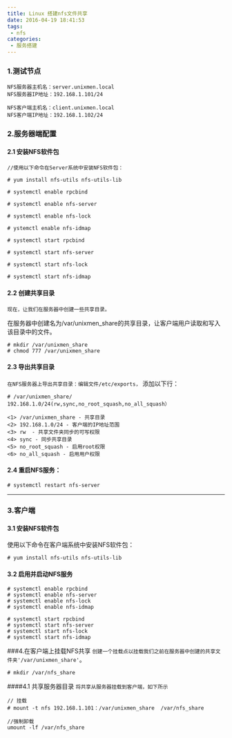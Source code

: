 ```yaml
---
title: Linux 搭建nfs文件共享
date: 2016-04-19 18:41:53
tags:
 - nfs
categories:
 - 服务搭建
---
```

### 1.测试节点
```
NFS服务器主机名：server.unixmen.local 
NFS服务器IP地址：192.168.1.101/24

NFS客户端主机名：client.unixmen.local 
NFS客户端IP地址：192.168.1.102/24
```

### 2.服务器端配置
#### 2.1 安装NFS软件包
```
//使用以下命令在Server系统中安装NFS软件包：

# yum install nfs-utils nfs-utils-lib

# systemctl enable rpcbind 

# systemctl enable nfs-server 

# systemctl enable nfs-lock 

# ystemctl enable nfs-idmap

# systemctl start rpcbind 

# systemctl start nfs-server 

# systemctl start nfs-lock 

# systemctl start nfs-idmap
```
#### 2.2 创建共享目录

`现在，让我们在服务器中创建一些共享目录。`

在服务器中创建名为/var/unixmen_share的共享目录，让客户端用户读取和写入该目录中的文件。
```
# mkdir /var/unixmen_share 
# chmod 777 /var/unixmen_share
```
#### 2.3 导出共享目录
`在NFS服务器上导出共享目录：编辑文件/etc/exports，`
添加以下行：
```
# /var/unixmen_share/  192.168.1.0/24(rw,sync,no_root_squash,no_all_squash）

<1> /var/unixmen_share - 共享目录
<2> 192.168.1.0/24 - 客户端的IP地址范围
<3> rw  - 共享文件夹同步的可写权限
<4> sync - 同步共享目录
<5> no_root_squash - 启用root权限
<6> no_all_squash - 启用用户权限
```
#### 2.4 重启NFS服务：
```
# systemctl restart nfs-server
```



---
### 3.客户端
#### 3.1 安装NFS软件包
使用以下命令在客户端系统中安装NFS软件包：

```
# yum install nfs-utils nfs-utils-lib
```
#### 3.2 启用并启动NFS服务
```
# systemctl enable rpcbind 
# systemctl enable nfs-server 
# systemctl enable nfs-lock 
# systemctl enable nfs-idmap

# systemctl start rpcbind 
# systemctl start nfs-server 
# systemctl start nfs-lock 
# systemctl start nfs-idmap
```

###4.在客户端上挂载NFS共享
`创建一个挂载点以挂载我们之前在服务器中创建的共享文件夹'/var/unixmen_share'`。

```
# mkdir /var/nfs_share
```
####4.1 共享服务​​器目录
`将共享从服务​​器挂载到客户端，如下所示`
```
// 挂载
# mount -t nfs 192.168.1.101：/var/unixmen_share  /var/nfs_share 

//强制卸载
umount -lf /var/nfs_share
```
